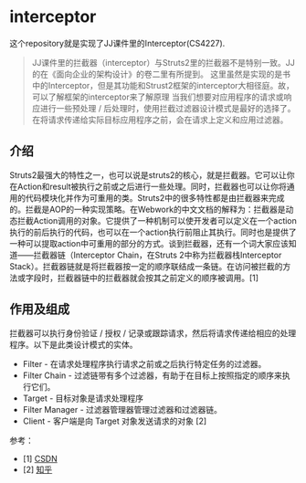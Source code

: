 # interceptor
这个repository就是实现了JJ课件里的Interceptor(CS4227).

> JJ课件里的拦截器（interceptor）与Struts2里的拦截器不是特别一致。JJ的在《面向企业的架构设计》的卷二里有所提到。
这里虽然是实现的是书中的Interceptor，但是其功能和Strust2框架的interceptor大相径庭。故，可以了解框架的interceptor来了解原理
当我们想要对应用程序的请求或响应进行一些预处理 / 后处理时，使用拦截过滤器设计模式是最好的选择了。在将请求传递给实际目标应用程序之前，会在请求上定义和应用过滤器。

## 介绍
Struts2最强大的特性之一，也可以说是struts2的核心，就是拦截器。它可以让你在Action和result被执行之前或之后进行一些处理。同时，拦截器也可以让你将通用的代码模块化并作为可重用的类。Struts2中的很多特性都是由拦截器来完成的。拦截是AOP的一种实现策略。在Webwork的中文文档的解释为：拦截器是动态拦截Action调用的对象。它提供了一种机制可以使开发者可以定义在一个action执行的前后执行的代码，也可以在一个action执行前阻止其执行。同时也是提供了一种可以提取action中可重用的部分的方式。谈到拦截器，还有一个词大家应该知道——拦截器链（Interceptor Chain，在Struts 2中称为拦截器栈Interceptor Stack）。拦截器链就是将拦截器按一定的顺序联结成一条链。在访问被拦截的方法或字段时，拦截器链中的拦截器就会按其之前定义的顺序被调用。[1]

## 作用及组成
拦截器可以执行身份验证 / 授权 / 记录或跟踪请求，然后将请求传递给相应的处理程序。以下是此类设计模式的实体。
- Filter - 在请求处理程序执行请求之前或之后执行特定任务的过滤器。
- Filter Chain - 过滤链带有多个过滤器，有助于在目标上按照指定的顺序来执行它们。
- Target - 目标对象是请求处理程序
- Filter Manager - 过滤器管理器管理过滤器和过滤器链。
- Client - 客户端是向 Target 对象发送请求的对象
[2]
    

参考：
- [1] [CSDN](https://blog.csdn.net/ooiuy450/article/details/70054613)
- [2] [知乎](https://zhuanlan.zhihu.com/p/81137017)
